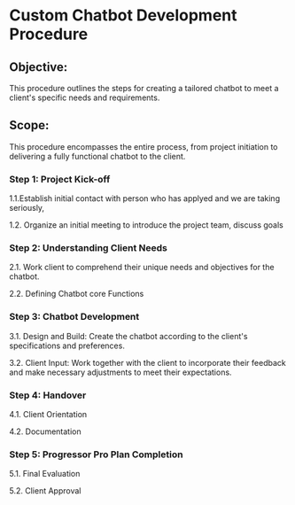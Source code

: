 # Custom Chatbot Development Procedure

## Objective:
This procedure outlines the steps for creating a tailored chatbot to meet a client's specific needs and requirements.

## Scope:
This procedure encompasses the entire process, from project initiation to delivering a fully functional chatbot to the client.

### Step 1: Project Kick-off
1.1.Establish initial contact with person who has applyed and we are taking seriously,

1.2. Organize an initial meeting to introduce the project team, discuss goals

### Step 2: Understanding Client Needs
2.1. Work client to comprehend their unique needs and objectives for the chatbot.

2.2. Defining Chatbot core Functions

### Step 3: Chatbot Development
3.1. Design and Build: Create the chatbot according to the client's specifications and preferences.

3.2. Client Input: Work together with the client to incorporate their feedback and make necessary adjustments to meet their expectations.

### Step 4: Handover
4.1. Client Orientation

4.2. Documentation

### Step 5: Progressor Pro Plan Completion
5.1. Final Evaluation

5.2. Client Approval
